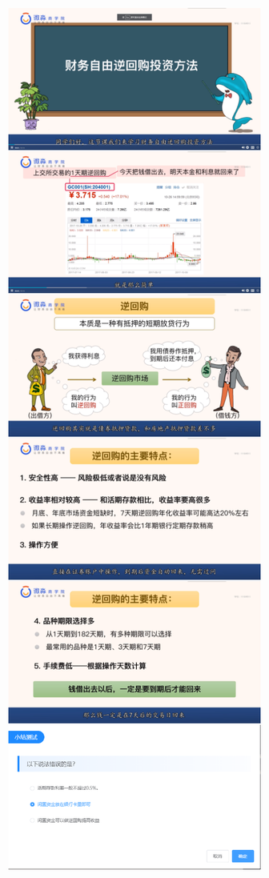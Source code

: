![](20201011-%20(1).png)
![](20201011-%20(2).png)
![](20201011-%20(3).png)
![](20201011-%20(4).png)
![](20201011-%20(5).png)
![](20201011-%20(6).png)